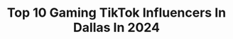 ---
title: Top 10 Gaming TikTok Influencers In Dallas In 2024
description: >-
  Find top gaming TikTok influencers in Dallas in 2024. Most popular hashtags: #fyp #gaming #texas #foryoupage.
platform: TikTok
hits: 17
text_top: Discover the most popular TikTok profiles on inBeat.
text_bottom: Our database aggregates 17 TikTok influencers like this in Dallas, United States for you to connect with.
profiles:
  - username: "deltafox757"
    fullname: >-
      VoryFox
    bio: >-
      🐍Chonccy furry🦊 ✈️AvGeek🛩 📱Tech📷 🇷🇺Живу в США🇺🇸 Socials/Credits/Merch
    location: "United States"
    followers: 553100
    engagement: 1051
    commentsToLikes: 0.063703
    id: ck7zoso7tlrhg0j782ptnoenx
    verified: false
    hashtags: "#flightsim, #flightsim2020, #vr, #teamandroid"
  - username: "gromiebear_"
    fullname: >-
      Gromie Bear
    bio: >-
      YouTuber • Vlogger
    location: "United States"
    followers: 264700
    engagement: 2382
    commentsToLikes: 0.003950
    id: ck90xz29m8mic0j7870tjvwe3
    verified: false
    hashtags: "#yt, #gromiebear, #macwheel, #fyp"
  - username: "jgreen4life"
    fullname: >-
      Jamie Wells
    bio: >-
      99% of my TikToks are old videos 🤷🏻‍♂️ IG & YouTube↖️
    location: "United States"
    followers: 4159
    engagement: 812
    commentsToLikes: 0.054784
    id: ck8j6lyikakpe0j78xi24x6nq
    verified: false
    hashtags: "#military, #nike, #foryou, #guam"
  - username: "alexandria27108"
    fullname: >-
      Alexandria Amber-Amy
    bio: >-
      🦴Bear🦴 🐻Buster🐻 🦮Dallas🦮 ☘️Lucky-Blaster☘️ ——19——-Xbox——Gaming——Life——
    location: "United States"
    followers: 15100
    engagement: 912
    commentsToLikes: 0.036898
    id: ckdgz57muqw0p0j2398t439y9
    verified: false
    hashtags: "#viral, #mybaby, #foryou, #foryourpage"
  - username: "jsphoto_tiktok"
    fullname: >-
      John
    bio: >-
      Dallas Photographer Email for business. dtxphotomail@gmail.com
    location: "United States"
    followers: 272800
    engagement: 1443
    commentsToLikes: 0.033418
    id: cka8dyetkuys60i78tdaqvaqn
    verified: false
    hashtags: "#carsoftiktok, #racing, #greenscreen, #cars"
  - username: "txsuzystar"
    fullname: >-
      ⭐️ Suzy ⭐️ 
    bio: >-
      DALLAS TX,MUA/HAIR/GAMER 🇺🇸a/o ❤️💙💚 💌 P.O BOX 573 ROWLETT ,TX 75030
    location: "United States"
    followers: 216900
    engagement: 586
    commentsToLikes: 0.034749
    id: ckb9335najqli0j23iy1rjsjq
    verified: false
    hashtags: "#foryou, #texas, #fallguysmoments, #king"
  - username: "justinhairston"
    fullname: >-
      Jay Hairston
    bio: >-
      Wyoming boy in Dallas, Texas. I work in anime, esports and gaming. DM me
    location: "United States"
    followers: 199900
    engagement: 1159
    commentsToLikes: 0.029096
    id: ck83zrk8x2epv0j786se3d6wf
    verified: false
    hashtags: "#pcgaming, #gaming, #tiktokgaming, #overwatch"
  - username: "dfwjuicer"
    fullname: >-
      Andrew V
    bio: >-
      Andrew Dallas Adventures Cars, Skateboards, Switchblades, Cocaine
    location: "United States"
    followers: 22400
    engagement: 1271
    commentsToLikes: 0.039410
    id: ck8sa9u7h14so0j78f50k22mp
    verified: false
    hashtags: "#carcouple, #cars, #love, #couple"
  - username: "piddlingplanet"
    fullname: >-
      piddling
    bio: >-
      :) did one of my comments bring you here?
    location: "United States"
    followers: 72000
    engagement: 1410
    commentsToLikes: 0.033471
    id: ckb0pbqp0f7g40j23lvujse7b
    verified: false
    hashtags: "#makeuproutine, #timewarpscan, #heartdrop, #fyp"
  - username: "kennamaylol"
    fullname: >-
      Kenna May
    bio: >-
      Michigan | 22 | Venmo: Kenna-May
    location: "United States"
    followers: 8254
    engagement: 1037
    commentsToLikes: 0.044800
    id: ckbfi2vhodpyj0j23vzi9fb6r
    verified: false
    hashtags: "#fyp, #dallas, #viral, #dothescottsslide"
---